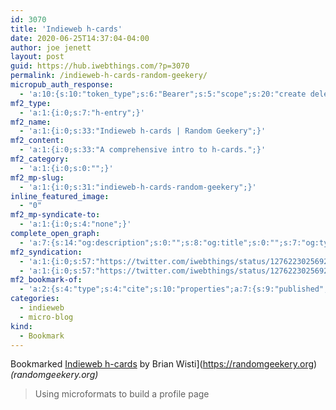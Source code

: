 ```yaml
---
id: 3070
title: 'Indieweb h-cards'
date: 2020-06-25T14:37:04-04:00
author: joe jenett
layout: post
guid: https://hub.iwebthings.com/?p=3070
permalink: /indieweb-h-cards-random-geekery/
micropub_auth_response:
  - 'a:10:{s:10:"token_type";s:6:"Bearer";s:5:"scope";s:20:"create delete update";s:2:"me";s:27:"https://hub.iwebthings.com/";s:9:"issued_by";s:54:"https://hub.iwebthings.com/wp-json/indieauth/1.0/token";s:9:"client_id";s:20:"https://omnibear.com";s:11:"client_name";s:8:"Omnibear";s:11:"client_icon";s:29:"https://omnibear.com/logo.svg";s:9:"issued_at";i:1591353809;s:4:"user";i:1;s:13:"last_accessed";i:1593109915;}'
mf2_type:
  - 'a:1:{i:0;s:7:"h-entry";}'
mf2_name:
  - 'a:1:{i:0;s:33:"Indieweb h-cards | Random Geekery";}'
mf2_content:
  - 'a:1:{i:0;s:33:"A comprehensive intro to h-cards.";}'
mf2_category:
  - 'a:1:{i:0;s:0:"";}'
mf2_mp-slug:
  - 'a:1:{i:0;s:31:"indieweb-h-cards-random-geekery";}'
inline_featured_image:
  - "0"
mf2_mp-syndicate-to:
  - 'a:1:{i:0;s:4:"none";}'
complete_open_graph:
  - 'a:7:{s:14:"og:description";s:0:"";s:8:"og:title";s:0:"";s:7:"og:type";s:0:"";s:12:"twitter:card";s:7:"summary";s:15:"twitter:creator";s:0:"";s:19:"twitter:description";s:0:"";s:8:"og:image";s:0:"";}'
mf2_syndication:
  - 'a:1:{i:0;s:57:"https://twitter.com/iwebthings/status/1276223025692708864";}'
  - 'a:1:{i:0;s:57:"https://twitter.com/iwebthings/status/1276223025692708864";}'
mf2_bookmark-of:
  - 'a:2:{s:4:"type";s:4:"cite";s:10:"properties";a:7:{s:9:"published";a:1:{i:0;s:25:"2020-04-11T00:16:00-07:00";}s:7:"updated";a:1:{i:0;s:25:"2020-04-11T00:16:00-07:00";}s:7:"summary";a:1:{i:0;s:42:"Using microformats to build a profile page";}s:4:"name";a:1:{i:0;s:16:"Indieweb h-cards";}s:3:"url";a:1:{i:0;s:56:"https://randomgeekery.org/post/2020/04/indieweb-h-cards/";}s:8:"category";a:3:{i:0;s:4:"card";i:1;s:19:"Martijn van der Ven";i:2;s:29:"https://vanderven.se/martijn/";}s:6:"author";a:2:{s:4:"type";a:1:{i:0;s:6:"h-card";}s:10:"properties";a:3:{s:4:"name";a:1:{i:0;s:11:"Brian Wisti";}s:3:"url";a:1:{i:0;s:25:"https://randomgeekery.org";}s:5:"photo";a:1:{i:0;s:50:"https://randomgeekery.org/img/avatar-thumbnail.jpg";}}}}}'
categories:
  - indieweb
  - micro-blog
kind:
  - Bookmark
---
```

Bookmarked [Indieweb h-cards](https://randomgeekery.org/post/2020/04/indieweb-h-cards/) by <!--[![Brian Wisti](https://randomgeekery.org/img/avatar-thumbnail.jpg)-->Brian Wisti](https://randomgeekery.org) _(randomgeekery.org)_

> Using microformats to build a profile page